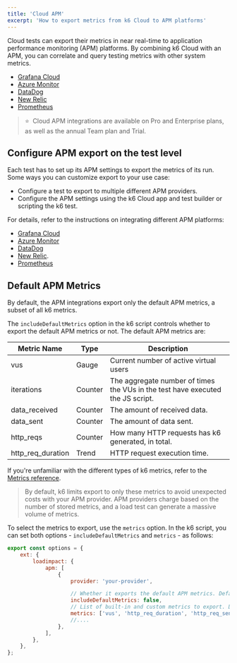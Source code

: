 ```yaml
---
title: 'Cloud APM'
excerpt: 'How to export metrics from k6 Cloud to APM platforms'
---
```


Cloud tests can export their metrics in near real-time to application performance monitoring (APM) platforms.
By combining k6 Cloud with an APM, you can correlate and query testing metrics with other system metrics.

<Glossary>

- [Grafana Cloud](/cloud/integrations/cloud-apm/grafana-cloud)
- [Azure Monitor](/cloud/integrations/cloud-apm/azure-monitor)
- [DataDog](/cloud/integrations/cloud-apm/datadog)
- [New Relic](/cloud/integrations/cloud-apm/new-relic)
- [Prometheus](/cloud/integrations/prometheus-remote-write/)

</Glossary>


> ⭐️ &nbsp;Cloud APM integrations are available on Pro and Enterprise plans, as well as the annual
> Team plan and Trial.

## Configure APM export on the test level

Each test has to set up its APM settings to export the metrics of its run.
Some ways you can customize export to your use case:

- Configure a test to export to multiple different APM providers.
- Configure the APM settings using the k6 Cloud app and test builder or scripting the k6 test.

For details, refer to the instructions on integrating different APM platforms:

- [Grafana Cloud](/cloud/integrations/cloud-apm/grafana-cloud)
- [Azure Monitor](/cloud/integrations/cloud-apm/azure-monitor)
- [DataDog](/cloud/integrations/cloud-apm/datadog)
- [New Relic](/cloud/integrations/cloud-apm/new-relic).
- [Prometheus](/cloud/integrations/prometheus-remote-write/)

## Default APM Metrics

By default, the APM integrations export only the default APM metrics, a subset of all k6 metrics.

The `includeDefaultMetrics` option in the k6 script controls whether to export the default APM
metrics or not. The default APM metrics are:

| Metric Name       | Type    | Description                                                                    |
|-------------------|---------|--------------------------------------------------------------------------------|
| vus               | Gauge   | Current number of active virtual users                                         |
| iterations        | Counter | The aggregate number of times the VUs in the test have executed the JS script. |
| data_received     | Counter | The amount of received data.                                                   |
| data_sent         | Counter | The amount of data sent.                                                       |
| http_reqs         | Counter | How many HTTP requests has k6 generated, in total.                             |
| http_req_duration | Trend   | HTTP request execution time.                                                   |


If you're unfamiliar with the different types of k6 metrics, refer to the [Metrics reference](/using-k6/metrics/).

> By default, k6 limits export to only these metrics to avoid unexpected costs with your APM provider.
> APM providers charge based on the number of stored metrics, and a load test can generate a massive volume of metrics.

To select the metrics to export, use the `metrics` option.
In the k6 script, you can set both options - `includeDefaultMetrics` and `metrics` - as follows:

```javascript
export const options = {
    ext: {
        loadimpact: {
            apm: [
                {
                    provider: 'your-provider',

                    // Whether it exports the default APM metrics. Default is true.
                    includeDefaultMetrics: false,
                    // List of built-in and custom metrics to export. Default is empty.
                    metrics: ['vus', 'http_req_duration', 'http_req_sending', 'my_rate', 'my_gauge'], //...
                    //....
                },
            ],
        },
    },
};
```
 
